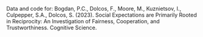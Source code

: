 Data and code for: Bogdan, P.C., Dolcos, F., Moore, M., Kuznietsov, I., Culpepper, S.A., Dolcos, S. (2023). Social Expectations are Primarily Rooted in Reciprocity: An Investigation of Fairness, Cooperation, and Trustworthiness. Cognitive Science.
